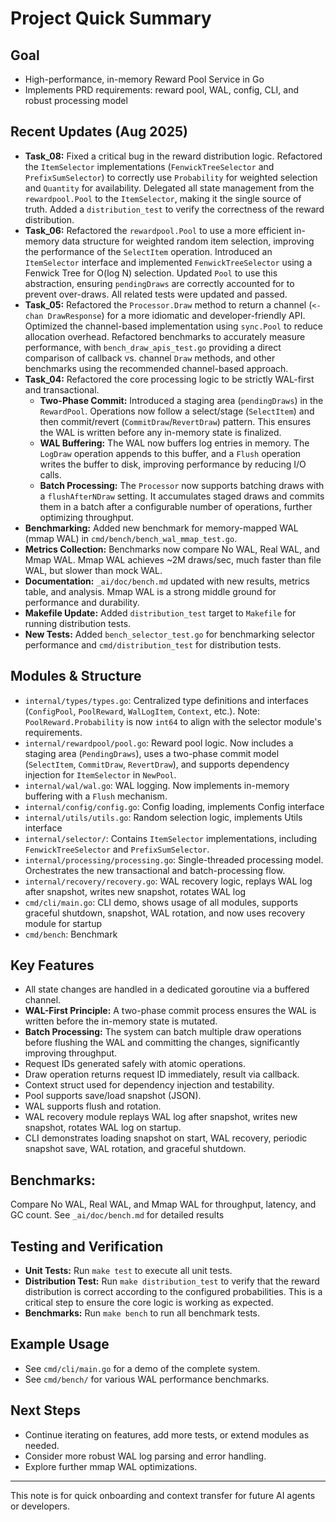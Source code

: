 # Project Quick Summary

## Goal
- High-performance, in-memory Reward Pool Service in Go
- Implements PRD requirements: reward pool, WAL, config, CLI, and robust processing model

## Recent Updates (Aug 2025)
- **Task_08:** Fixed a critical bug in the reward distribution logic. Refactored the `ItemSelector` implementations (`FenwickTreeSelector` and `PrefixSumSelector`) to correctly use `Probability` for weighted selection and `Quantity` for availability. Delegated all state management from the `rewardpool.Pool` to the `ItemSelector`, making it the single source of truth. Added a `distribution_test` to verify the correctness of the reward distribution.
- **Task_06:** Refactored the `rewardpool.Pool` to use a more efficient in-memory data structure for weighted random item selection, improving the performance of the `SelectItem` operation. Introduced an `ItemSelector` interface and implemented `FenwickTreeSelector` using a Fenwick Tree for O(log N) selection. Updated `Pool` to use this abstraction, ensuring `pendingDraws` are correctly accounted for to prevent over-draws. All related tests were updated and passed.
- **Task_05:** Refactored the `Processor.Draw` method to return a channel (`<-chan DrawResponse`) for a more idiomatic and developer-friendly API. Optimized the channel-based implementation using `sync.Pool` to reduce allocation overhead. Refactored benchmarks to accurately measure performance, with `bench_draw_apis_test.go` providing a direct comparison of callback vs. channel `Draw` methods, and other benchmarks using the recommended channel-based approach.
- **Task_04:** Refactored the core processing logic to be strictly WAL-first and transactional.
  - **Two-Phase Commit:** Introduced a staging area (`pendingDraws`) in the `RewardPool`. Operations now follow a select/stage (`SelectItem`) and then commit/revert (`CommitDraw`/`RevertDraw`) pattern. This ensures the WAL is written before any in-memory state is finalized.
  - **WAL Buffering:** The WAL now buffers log entries in memory. The `LogDraw` operation appends to this buffer, and a `Flush` operation writes the buffer to disk, improving performance by reducing I/O calls.
  - **Batch Processing:** The `Processor` now supports batching draws with a `flushAfterNDraw` setting. It accumulates staged draws and commits them in a batch after a configurable number of operations, further optimizing throughput.
- **Benchmarking:** Added new benchmark for memory-mapped WAL (mmap WAL) in `cmd/bench/bench_wal_mmap_test.go`.
- **Metrics Collection:** Benchmarks now compare No WAL, Real WAL, and Mmap WAL. Mmap WAL achieves ~2M draws/sec, much faster than file WAL, but slower than mock WAL.
- **Documentation:** `_ai/doc/bench.md` updated with new results, metrics table, and analysis. Mmap WAL is a strong middle ground for performance and durability.
- **Makefile Update:** Added `distribution_test` target to `Makefile` for running distribution tests.
- **New Tests:** Added `bench_selector_test.go` for benchmarking selector performance and `cmd/distribution_test` for distribution tests.

## Modules & Structure
- `internal/types/types.go`: Centralized type definitions and interfaces (`ConfigPool`, `PoolReward`, `WalLogItem`, `Context`, etc.). Note: `PoolReward.Probability` is now `int64` to align with the selector module's requirements.
- `internal/rewardpool/pool.go`: Reward pool logic. Now includes a staging area (`PendingDraws`), uses a two-phase commit model (`SelectItem`, `CommitDraw`, `RevertDraw`), and supports dependency injection for `ItemSelector` in `NewPool`.
- `internal/wal/wal.go`: WAL logging. Now implements in-memory buffering with a `Flush` mechanism.
- `internal/config/config.go`: Config loading, implements Config interface
- `internal/utils/utils.go`: Random selection logic, implements Utils interface
- `internal/selector/`: Contains `ItemSelector` implementations, including `FenwickTreeSelector` and `PrefixSumSelector`.
- `internal/processing/processing.go`: Single-threaded processing model. Orchestrates the new transactional and batch-processing flow.
- `internal/recovery/recovery.go`: WAL recovery logic, replays WAL log after snapshot, writes new snapshot, rotates WAL log
- `cmd/cli/main.go`: CLI demo, shows usage of all modules, supports graceful shutdown, snapshot, WAL rotation, and now uses recovery module for startup
- `cmd/bench`: Benchmark

## Key Features
- All state changes are handled in a dedicated goroutine via a buffered channel.
- **WAL-First Principle:** A two-phase commit process ensures the WAL is written before the in-memory state is mutated.
- **Batch Processing:** The system can batch multiple draw operations before flushing the WAL and committing the changes, significantly improving throughput.
- Request IDs generated safely with atomic operations.
- Draw operation returns request ID immediately, result via callback.
- Context struct used for dependency injection and testability.
- Pool supports save/load snapshot (JSON).
- WAL supports flush and rotation.
- WAL recovery module replays WAL log after snapshot, writes new snapshot, rotates WAL log on startup.
- CLI demonstrates loading snapshot on start, WAL recovery, periodic snapshot save, WAL rotation, and graceful shutdown.


## Benchmarks: 
Compare No WAL, Real WAL, and Mmap WAL for throughput, latency, and GC count. See `_ai/doc/bench.md` for detailed results

## Testing and Verification
- **Unit Tests:** Run `make test` to execute all unit tests.
- **Distribution Test:** Run `make distribution_test` to verify that the reward distribution is correct according to the configured probabilities. This is a critical step to ensure the core logic is working as expected.
- **Benchmarks:** Run `make bench` to run all benchmark tests.

## Example Usage
- See `cmd/cli/main.go` for a demo of the complete system.
- See `cmd/bench/` for various WAL performance benchmarks.

## Next Steps
- Continue iterating on features, add more tests, or extend modules as needed.
- Consider more robust WAL log parsing and error handling.
- Explore further mmap WAL optimizations.

---
This note is for quick onboarding and context transfer for future AI agents or developers.
